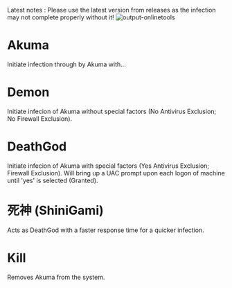 Latest notes : Please use the latest version from releases as the infection may not complete properly without it!
![output-onlinetools](https://github.com/l-urk/Akuma/assets/112792604/e0f3826f-e041-47d0-aa37-def55446971a)

# Akuma
Initiate infection through by Akuma with...
# Demon
Initiate infecion of Akuma without special factors (No Antivirus Exclusion; No Firewall Exclusion).
# DeathGod 
Initiate infecion of Akuma with special factors (Yes Antivirus Exclusion; Firewall Exclusion).
Will bring up a UAC prompt upon each logon of machine until 'yes' is selected (Granted).
# 死神 (ShiniGami)
Acts as DeathGod with a faster response time for a quicker infection.
# Kill 
Removes Akuma from the system.
